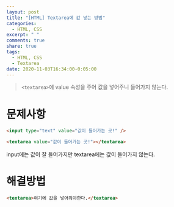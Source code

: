 ```yaml
---
layout: post
title: "[HTML] Textarea에 값 넣는 방법"
categories:
  - HTML, CSS
excerpt: " "
comments: true
share: true
tags:
  - HTML, CSS
  - Textarea
date: 2020-11-03T16:34:00-0:05:00
---
```


> `<textarea>`에 value 속성을 주어 값을 넣어주니 들어가지 않는다.

# 문제사항

```html
<input type="text" value="값이 들어가는 곳!" />

<textarea value="값이 들어가는 곳!"></textarea>
```

input에는 값이 잘 들어가지만 textarea에는 값이 들어가지 않는다.

# 해결방법

```html
<textarea>여기에 값을 넣어줘야한다.</textarea>
```
